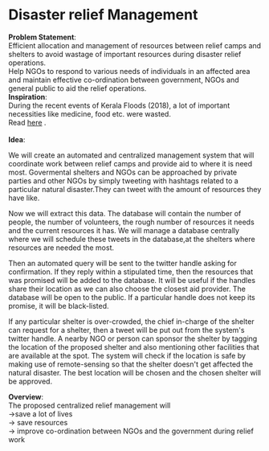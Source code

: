 <h1><b>Disaster relief Management</h1></b>

<b>Problem Statement</b>:<br/> 
		  Efficient allocation and management of resources between relief camps and shelters to avoid wastage of important resources during disaster relief operations.<br/>Help NGOs to respond to various needs of individuals in an affected area and maintain effective co-ordination between government, NGOs and general public to aid the relief operations.<br/>
<b>Inspiration</b>:<br/> During the recent events of Kerala Floods (2018), a lot of important necessities like medicine, food etc.
were wasted.<br/>Read [here](https://www.thehindu.com/news/national/kerala/medical-relief-ops-lack-a-centralised-system/article24763621.ece) .<br/><br/>
<b>Idea</b>:<p>We will create an automated and centralized management system that will coordinate work between relief camps and provide aid to where it is need most. Govermental shelters and NGOs can be approached by private parties and other NGOs by simply tweeting with hashtags related to a particular natural disaster.They can tweet with the amount of resources they have like.</p>    
<p>Now we will extract this data. The database will contain the number of people, the number of volunteers, the rough number of resources it needs and the current resources it has. We will manage a database centrally where we will schedule these tweets in the database,at the shelters where resources are needed the most.</p><p>Then an automated query will be sent to the twitter handle asking for confirmation. 
If they reply within a stipulated time, then the resources that was promised will be added to the database. It will be useful if the handles share their location as we can also choose the closest aid provider. The database will be open to the public. If a particular handle does not keep its promise, it will be black-listed.</p><p>If any particular shelter is over-crowded, the chief in-charge of the shelter can request for a shelter, then a tweet will be put out from the system's twitter handle. A nearby NGO or person can sponsor the shelter by tagging the location of the proposed shelter and also mentioning other facilities that are available at the spot. The system will check if the location is safe by making use of remote-sensing so that the shelter doesn't get affected the natural disaster. The best location will be chosen and the chosen shelter will be approved.</p>
<b>Overview</b>:<br/> The proposed centralized relief management will <br/>->save a lot of lives<br/>-> save resources<br/>-> improve co-ordination between NGOs and the government during relief work
